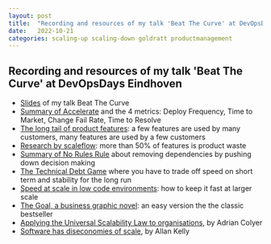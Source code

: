 ```yaml
---
layout: post
title:  "Recording and resources of my talk 'Beat The Curve' at DevOpsDays Eindhoven"
date:   2022-10-21
categories: scaling-up scaling-down goldratt productmanagement 
---
```

<h2>Recording and resources of my talk 'Beat The Curve' at DevOpsDays Eindhoven</h2>
  

* [Slides](https://github.com/arjenderuiter/arjenderuiter.github.io/files/9819695/Copy.for.download.Beat.the.curve.DevOpsDays.Eindhoven.2022.pdf) of my talk Beat The Curve
* [Summary of Accelerate](https://arjenderuiter.github.io/book/summary/accelerate/2020/07/16/SUMMARY-AND-REVIEW-ACCELERATE-NICOLE-FORSGREN-JEZZ-HUMBLE-GENE-KIM.html) and the 4 metrics: Deploy Frequency, Time to Market, Change Fail Rate, Time to Resolve
* [The long tail of product features](https://arjenderuiter.github.io/product/management/long/tail/leaddev/2021/04/01/THE-LONG-TAIL-OF-PRODUCT-FEATURES.html): a few features are used by many customers, many features are used by a few customers
* [Research by scaleflow](https://www.linkedin.com/posts/wouterneyndorff_saas-productprocess-productwaste-activity-6986634216834748416-1T93): more than 50% of features is product waste
* [Summary of No Rules Rule](https://arjenderuiter.github.io/book/summary/netflix/2020/12/24/NO-RULES-RULES-SUMMARY-KEY-TAKEWAYS-20-MINUTES.html) about removing dependencies by pushing down decision making
* [The Technical Debt Game](https://github.com/arjenderuiter/techdebtgame) where you have to trade off speed on short term and stability for the long run
* [Speed at scale in low code environments](https://arjenderuiter.github.io/low/code/linkedin/2020/05/19/LOW-CODE-THROUGH-THE-EYES-OF-TRADITIONAL-PROGRAMMER.html): how to keep it fast at larger scale
* [The Goal, a business graphic novel](https://libris.nl/boek?authortitle=goldratt-eliyahu-zimmerman-dwight/the-goal--9780815385134): an easy version the the classic bestseller
* [Applying the Universal Scalability Law to organisations](https://blog.acolyer.org/2015/04/29/applying-the-universal-scalability-law-to-organisations), by Adrian Colyer
* [Software has diseconomies of scale](https://www.allankellyassociates.co.uk/2015/10/software-has-diseconomies-of-scale-not.html), by Allan Kelly

